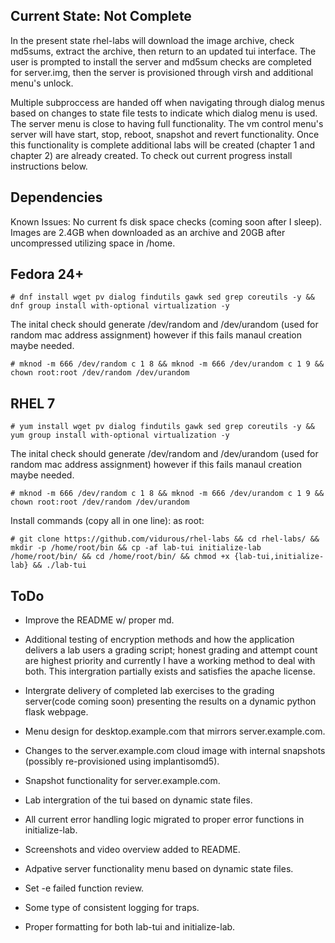Current State: Not Complete
---------------------------

In the present state rhel-labs will download the image archive, check
md5sums, extract the archive, then return to an updated tui interface.
The user is prompted to install the server and md5sum checks are
completed for server.img, then the server is provisioned through virsh
and additional menu's unlock.

Multiple subproccess are handed off when navigating through dialog menus
based on changes to state file tests to indicate which dialog menu is
used. The server menu is close to having full functionality. The vm
control menu's server will have start, stop, reboot, snapshot and revert
functionality. Once this functionality is complete additional labs will
be created (chapter 1 and chapter 2) are already created. To check out
current progress install instructions below.

Dependencies
------------

Known Issues: No current fs disk space checks (coming soon after I
sleep). Images are 2.4GB when downloaded as an archive and 20GB after
uncompressed utilizing space in /home.

Fedora 24+
------

`# dnf install wget pv dialog findutils gawk sed grep coreutils -y && dnf group install with-optional virtualization -y`

The inital check should generate /dev/random and /dev/urandom (used for
random mac address assignment) however if this fails manaul creation
maybe needed.

`# mknod -m 666 /dev/random c 1 8 && mknod -m 666 /dev/urandom c 1 9 && chown root:root /dev/random /dev/urandom`

RHEL 7
-------

`# yum install wget pv dialog findutils gawk sed grep coreutils -y && yum group install with-optional virtualization -y`

The inital check should generate /dev/random and /dev/urandom (used for
random mac address assignment) however if this fails manaul creation
maybe needed.

`# mknod -m 666 /dev/random c 1 8 && mknod -m 666 /dev/urandom c 1 9 && chown root:root /dev/random /dev/urandom`

Install commands (copy all in one line): as root:

`# git clone https://github.com/vidurous/rhel-labs && cd rhel-labs/ && mkdir -p /home/root/bin && cp -af lab-tui initialize-lab /home/root/bin/ && cd /home/root/bin/ && chmod +x {lab-tui,initialize-lab} && ./lab-tui`

ToDo
----

-   Improve the README w/ proper md.

-   Additional testing of encryption methods and how the application
    delivers a lab users a grading script; honest grading and attempt
    count are highest priority and currently I have a working method to
    deal with both. This intergration partially exists and satisfies 
    the apache license. 

-   Intergrate delivery of completed lab exercises to the grading
    server(code coming soon) presenting the results on a dynamic python
    flask webpage.

-   Menu design for desktop.example.com that mirrors server.example.com.

-   Changes to the server.example.com cloud image with internal
    snapshots (possibly re-provisioned using implantisomd5).

-   Snapshot functionality for server.example.com.

-   Lab intergration of the tui based on dynamic state files.

-   All current error handling logic migrated to proper error functions
    in initialize-lab.

-   Screenshots and video overview added to README.

-   Adpative server functionality menu based on dynamic state files.

-   Set -e failed function review.

-   Some type of consistent logging for traps.

-   Proper formatting for both lab-tui and initialize-lab.


